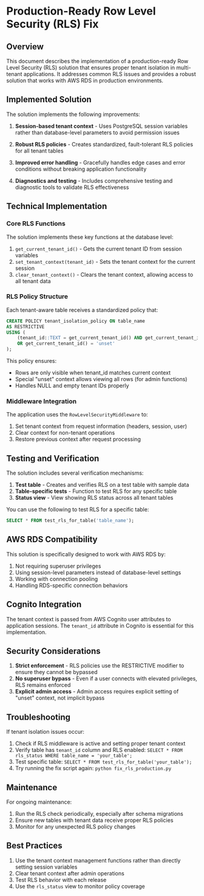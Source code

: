 # Production-Ready Row Level Security (RLS) Fix

## Overview

This document describes the implementation of a production-ready Row Level Security (RLS) solution
that ensures proper tenant isolation in multi-tenant applications. It addresses common RLS issues
and provides a robust solution that works with AWS RDS in production environments.

## Implemented Solution

The solution implements the following improvements:

1. **Session-based tenant context** - Uses PostgreSQL session variables rather than database-level
   parameters to avoid permission issues
   
2. **Robust RLS policies** - Creates standardized, fault-tolerant RLS policies for all tenant tables

3. **Improved error handling** - Gracefully handles edge cases and error conditions without breaking
   application functionality

4. **Diagnostics and testing** - Includes comprehensive testing and diagnostic tools to validate
   RLS effectiveness

## Technical Implementation

### Core RLS Functions

The solution implements these key functions at the database level:

1. `get_current_tenant_id()` - Gets the current tenant ID from session variables
2. `set_tenant_context(tenant_id)` - Sets the tenant context for the current session
3. `clear_tenant_context()` - Clears the tenant context, allowing access to all tenant data

### RLS Policy Structure

Each tenant-aware table receives a standardized policy that:

```sql
CREATE POLICY tenant_isolation_policy ON table_name
AS RESTRICTIVE
USING (
    (tenant_id::TEXT = get_current_tenant_id() AND get_current_tenant_id() != 'unset')
    OR get_current_tenant_id() = 'unset'
);
```

This policy ensures:
- Rows are only visible when tenant_id matches current context
- Special "unset" context allows viewing all rows (for admin functions)
- Handles NULL and empty tenant IDs properly

### Middleware Integration

The application uses the `RowLevelSecurityMiddleware` to:
1. Set tenant context from request information (headers, session, user)
2. Clear context for non-tenant operations
3. Restore previous context after request processing

## Testing and Verification

The solution includes several verification mechanisms:

1. **Test table** - Creates and verifies RLS on a test table with sample data
2. **Table-specific tests** - Function to test RLS for any specific table
3. **Status view** - View showing RLS status across all tenant tables

You can use the following to test RLS for a specific table:

```sql
SELECT * FROM test_rls_for_table('table_name');
```

## AWS RDS Compatibility

This solution is specifically designed to work with AWS RDS by:

1. Not requiring superuser privileges
2. Using session-level parameters instead of database-level settings
3. Working with connection pooling
4. Handling RDS-specific connection behaviors

## Cognito Integration

The tenant context is passed from AWS Cognito user attributes to application sessions. The `tenant_id` 
attribute in Cognito is essential for this implementation.

## Security Considerations

1. **Strict enforcement** - RLS policies use the RESTRICTIVE modifier to ensure they cannot be bypassed
2. **No superuser bypass** - Even if a user connects with elevated privileges, RLS remains enforced
3. **Explicit admin access** - Admin access requires explicit setting of "unset" context, not implicit bypass

## Troubleshooting

If tenant isolation issues occur:

1. Check if RLS middleware is active and setting proper tenant context
2. Verify table has `tenant_id` column and RLS enabled: `SELECT * FROM rls_status WHERE table_name = 'your_table';`
3. Test specific table: `SELECT * FROM test_rls_for_table('your_table');`
4. Try running the fix script again: `python fix_rls_production.py`

## Maintenance

For ongoing maintenance:

1. Run the RLS check periodically, especially after schema migrations
2. Ensure new tables with tenant data receive proper RLS policies
3. Monitor for any unexpected RLS policy changes

## Best Practices

1. Use the tenant context management functions rather than directly setting session variables
2. Clear tenant context after admin operations
3. Test RLS behavior with each release
4. Use the `rls_status` view to monitor policy coverage 